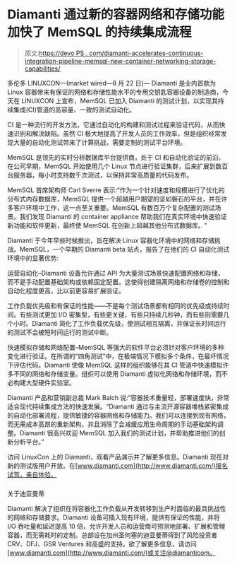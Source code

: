 # Diamanti 通过新的容器网络和存储功能加快了 MemSQL 的持续集成流程

> 原文:[https://devo PS . com/diamanti-accelerates-continuous-integration-pipeline-memsql-new-container-networking-storage-capabilities/](https://devops.com/diamanti-accelerates-continuous-integration-pipeline-memsql-new-container-networking-storage-capabilities/)

多伦多 LINUXCON—(market wired—8 月 22 日)— Diamanti 是业内首款为 Linux 容器带来有保证的网络和存储性能水平的专用交钥匙容器设备的制造商，今天在 LINUXCON 上宣布，MemSQL 已加入 Diamanti 的测试计划，以实现其持续集成(CI)管道的高容量、一致的测试自动化。

CI 是一种流行的开发方法，它通过自动化的构建和测试过程来验证代码，从而快速识别和解决缺陷。虽然 CI 极大地提高了开发人员的工作效率，但是组织经常发现大量的自动化测试带来了计算挑战，需要定制的测试平台环境。

MemSQL 是领先的实时分析数据库平台提供商，处于 CI 和自动化验证的前沿。在公司早期，MemSQL 开始使用几个 Linux 节点进行验证集群，后来扩展到数百台服务器，每小时支持数千次测试，以保持非常高质量的代码发布。

MemSQL 首席架构师 Carl Sverre 表示:“作为一个针对速度和规模进行了优化的分布式内存数据库，MemSQL 提供一个超越用户期望的坚如磐石的平台，并在许多客户环境中工作，这一点至关重要。MemSQL 有数百万个复杂配置的测试场景。我们发现 Diamanti 的 container appliance 帮助我们在真实环境中快速验证新功能和软件更新，最终使 MemSQL 在创新上超越其他分布式数据库。"

Diamanti 于今年早些时候推出，旨在解决 Linux 容器化环境中的网络和存储挑战。MemSQL，一个早期的 Diamanti beta 站点，报告了在他们的 CI 自动化测试环境中的显著优势:

运营自动化–Diamanti 设备允许通过 API 为大量测试场景快速配置网络和存储，而不是手动配置基础架构或依赖固定配置。这使得创建隔离网络和存储卷的控制和自动化程度更高，比以前更容易扩展验证。

工作负载优先级和有保证的性能——不是每个测试场景都有相同的优先级或持续时间。有些测试更加 I/O 密集型，有些更关键，有些只持续几秒钟，而有些则需要几个小时。Diamanti 简化了工作负载优先级，使测试相互隔离，并保证长时间运行的测试不会被短时间运行的测试中断。

快速模拟存储和网络配置–MemSQL 等强大的软件平台必须针对客户环境的多种变化进行验证。在所谓的“四角测试”中，在极端情况下模拟多个条件，在最坏情况下评估代码。Diamanti 使像 MemSQL 这样的组织能够在其 CI 管道中快速模拟许多不同的网络和存储变量。组织可以使用 Diamanti 虚拟化网络和存储环境，而不必构建大型硬件实验室。

Diamanti 产品和营销副总裁 Mark Balch 说:“容器技术重量轻，部署速度快，非常适合现代持续集成方法的快速发展。“Diamanti 通过与主流开源容器堆栈紧密集成的自动化部署流程，提供敏捷的容器网络和存储能力。我们可以连接到现有网络，而无需成本高昂的重新架构，并且消除了会减缓应用生命周期的手动基础架构调整。Diamanti 很高兴欢迎 MemSQL 加入我们的测试计划，并帮助推进他们的创新分析平台。”

访问 LinuxCon 上的 Diamanti，观看产品演示并了解更多信息。Diamanti 现在对新的测试版用户开放。在[www.diamanti.com](http://www.diamanti.com/)报名试驾，亲自体验。

###

关于迪亚曼蒂

Diamanti 解决了组织在将容器化工作负载从开发转移到生产时面临的最具挑战性的网络和存储要求。Diamanti 设备可插入现有环境，提供有保证的性能，并将 I/O 吞吐量和延迟提高 10 倍，允许开发人员和运营商可预测地部署、扩展和管理容器，而无需耗时的定制。总部设在加州圣何塞的迪亚曼蒂得到了风险投资者 CRV、DFJ、GSR Ventures 和高盛的支持。欲了解更多信息，请访问[www.diamanti.com](http://www.diamanti.com/)或关注@diamanticom。